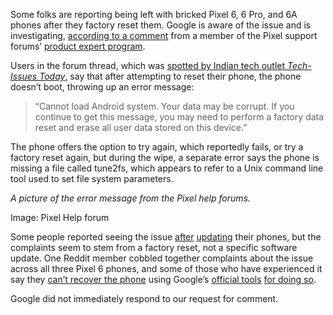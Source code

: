 Some folks are reporting being left with bricked Pixel 6, 6 Pro, and 6A phones after they factory reset them. Google is aware of the issue and is investigating, [according to a comment](https://support.google.com/pixelphone/thread/281577056?hl=en&msgid=282534526) from a member of the Pixel support forums’ [product expert program](https://support.google.com/communities/answer/9138806?hl=en).

Users in the forum thread, which was [spotted by Indian tech outlet *Tech-Issues Today*](https://techissuestoday.com/pixel-6-bricking-after-factory-reset-google-investigating/), say that after attempting to reset their phone, the phone doesn’t boot, throwing up an error message:

> “Cannot load Android system. Your data may be corrupt. If you continue to get this message, you may need to perform a factory data reset and erase all user data stored on this device.”

The phone offers the option to try again, which reportedly fails, or try a factory reset again, but during the wipe, a separate error says the phone is missing a file called tune2fs, which appears to refer to a Unix command line tool used to set file system parameters.

*A picture of the error message from the Pixel help forums.*

Image: Pixel Help forum

Some people reported seeing the issue [after](https://support.google.com/pixelphone/thread/254605774/pixel-6-hard-bricked-can-any-one-help-me?hl=en) [updating](https://www.reddit.com/r/GooglePixel/comments/1dcjypf/tune2fs_is_missing_error/) their phones, but the complaints seem to stem from a factory reset, not a specific software update. One Reddit member cobbled together complaints about the issue across all three Pixel 6 phones, and some of those who have experienced it say they [can’t recover the phone](https://www.reddit.com/r/android_beta/comments/1dl750l/pixel_6_pro_soft_bricked/) using Google’s [official tools](https://flash.android.com/welcome?continue=/back-to-public) [for doing so](https://pixelrepair.withgoogle.com/).

Google did not immediately respond to our request for comment.
